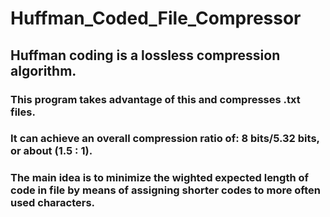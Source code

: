 # Huffman_Coded_File_Compressor
## Huffman coding is a lossless compression algorithm. 
### This program takes advantage of this and compresses .txt files. 
### It can achieve an overall compression ratio of: 8 bits/5.32 bits, or about (1.5 : 1).
### The main idea is to minimize the wighted expected length of code in file by means of assigning shorter codes to more often used characters.
